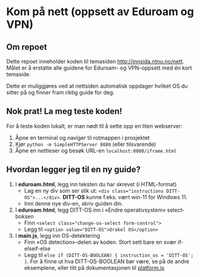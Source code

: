 # Kom på nett (oppsett av Eduroam og VPN)

## Om repoet
Dette repoet inneholder koden til temasiden http://innsida.ntnu.no/nett. Målet er å erstatte alle guidene for Eduroam- og VPN-oppsett med én kort temaside.

Dette er muliggjøres ved at nettsiden automatisk oppdager hvilket OS du sitter på og finner fram riktig guide for deg.

## Nok prat! La meg teste koden!
For å teste koden lokalt, er man nødt til å sette opp en liten webserver:
1. Åpne en terminal og naviger til rotmappen i prosjektet
2. Kjør `python -m SimpleHTTPServer 8080` (eller tilsvarende)
3. Åpne en nettleser og besøk URL-en `localhost:8080/iframe.html`

## Hvordan legger jeg til en ny guide?
1. I **eduroam.html**, legg inn teksten du har skrevet (i HTML-format)
    - Lag en ny div som ser slik ut: `<div class="instructions DITT-OS">...</div>`. **DITT-OS** kunne f.eks. vært win-11 for Windows 11. 
    - Inni denne nye div-en, skriv guiden din.
2. I **eduroam.html**, legg DITT-OS inn i «Endre operativsystem» select-boksen
    - Finn `<select class="change-os-select form-control">`
    - Legg til `<option value="DITT-OS">Orakel OS</option>`
3. I **main.js**, legg inn OS-detektering
    - Finn «OS detection»-delen av koden. Stort sett bare en svær if-elseif-else
    - Legg til `else if (DITT-OS-BOOLEAN) { instruction_os = 'DITT-OS'; }`. For å finne ut hva DITT-OS-BOOLEAN bør være, se på de andre eksemplene, eller titt på dokumentasjonen til [platform.js](https://github.com/bestiejs/platform.js/)




